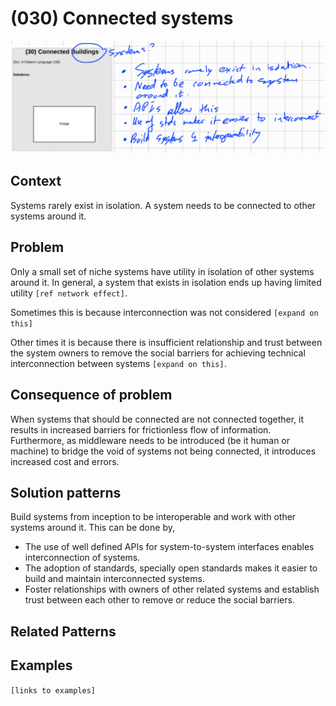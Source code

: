 # (030) Connected systems

![](images/image001.png)

## Context

Systems rarely exist in isolation.  A system needs to be connected to other systems around it.

## Problem

Only a small set of niche systems have utility in isolation of other systems around it.  In general, a system that exists in isolation
ends up having limited utility `[ref network effect]`.

Sometimes this is because interconnection was not considered `[expand on this]`

Other times it is because there is insufficient relationship and trust between the system owners to remove the social barriers for achieving technical interconnection between systems `[expand on this]`.

## Consequence of problem

When systems that should be connected are not connected together, it results in increased barriers for frictionless flow of information.  Furthermore, as middleware needs to be introduced (be it human or machine) to bridge the void of systems not being connected, it introduces increased cost and errors.

## Solution patterns

Build systems from inception to be interoperable and work with other systems around it.  This can be done by,

- The use of well defined APIs for system-to-system interfaces enables interconnection of systems.
- The adoption of standards, specially open standards makes it easier to build and maintain interconnected systems.
- Foster relationships with owners of other related systems and establish trust between each other to remove or reduce the social barriers.


## Related Patterns


## Examples


`[links to examples]`
